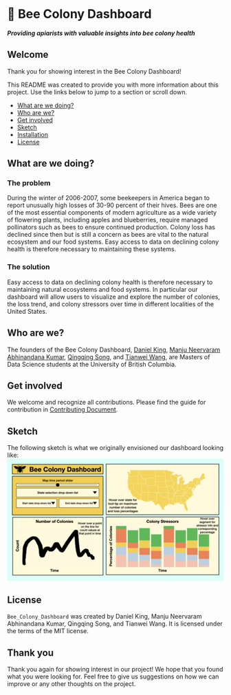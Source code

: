 # 🐝 Bee Colony Dashboard

***Providing apiarists with valuable insights into bee colony health***

## Welcome

Thank you for showing interest in the Bee Colony Dashboard!

This README was created to provide you with more information about this project. Use the links below to jump to a section or scroll down.

* [What are we doing?](#overview)
* [Who are we?](#who-are-we)
* [Get involved](#get-involved)
* [Sketch](#sketch)
* [Installation](#installation)
* [License](##license)

## What are we doing?

### The problem

During the winter of 2006-2007, some beekeepers in America began to report unusually high losses of 30-90 percent of their hives. Bees are one of the most essential components of modern agriculture as a wide variety of flowering plants, including apples and blueberries, require managed pollinators such as bees to ensure continued production. Colony loss has declined since then but is still a concern as bees are vital to the natural ecosystem and our food systems. Easy access to data on declining colony health is therefore necessary to maintaining these systems.

### The solution

Easy access to data on declining colony health is therefore necessary to maintaining natural ecosystems and food systems. In particular our dashboard will allow users to visualize and explore the number of colonies, the loss trend, and colony stressors over time in different localities of the United States.

## Who are we?

The founders of the Bee Colony Dashboard, [Daniel King](https://github.com/danfke), [Manju Neervaram Abhinandana Kumar](https://github.com/manju-abhinandana), [Qingqing Song](https://github.com/scarlqq), and [Tianwei Wang](https://github.com/Davidwang11), are Masters of Data Science students at the University of British Columbia.

## Get involved

We welcome and recognize all contributions. Please find the guide for contribution in [Contributing Document](https://github.com/UBC-MDS/Bee_Colony_Dashboard/blob/main/CONTRIBUTING.md).

## Sketch

The following sketch is what we originally envisioned our dashboard looking like:
![dashboard-sketch](dashboard-sketch.jpeg)

## License

`Bee_Colony_Dashboard` was created by Daniel King, Manju Neervaram Abhinandana Kumar, Qingqing Song, and Tianwei Wang. It is licensed under the terms of the MIT license.

## Thank you

Thank you again for showing interest in our project! We hope that you found what you were looking for. Feel free to give us suggestions on how we can improve or any other thoughts on the project.
